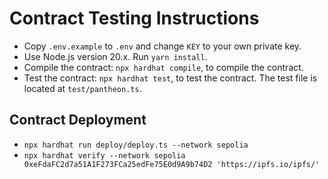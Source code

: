 # Contract Testing Instructions
- Copy `.env.example` to `.env` and change `KEY` to your own private key.
- Use Node.js version 20.x. Run `yarn install`.
- Compile the contract: `npx hardhat compile`, to compile the contract.
- Test the contract: `npx hardhat test`, to test the contract. The test file is located at `test/pantheon.ts`.

## Contract Deployment
- `npx hardhat run deploy/deploy.ts --network sepolia`
- `npx hardhat verify --network sepolia 0xeFdaFC2d7a51A1F273FCa25edFe75E0d9A9b74D2 'https://ipfs.io/ipfs/'`